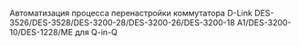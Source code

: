 Автоматизация процесса перенастройки коммутатора D-Link DES-3526/DES-3528/DES-3200-28/DES-3200-26/DES-3200-18 A1/DES-3200-10/DES-1228/ME для Q-in-Q
